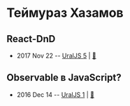 # Теймураз Хазамов

## React-DnD
- 2017 Nov 22 -- [UralJS 5](https://www.youtube.com/watch?v=amhSyi_NQ4s)  | [:notebook:](https://slides.com/t1mmaas/react-dnd/)  
## Observable в JavaScript?
- 2016 Dec 14 -- [UralJS 1](https://www.youtube.com/watch?v=-Nx7EdE6qaI)  | [:notebook:](http://slides.com/t1mmaas/observable/)  
